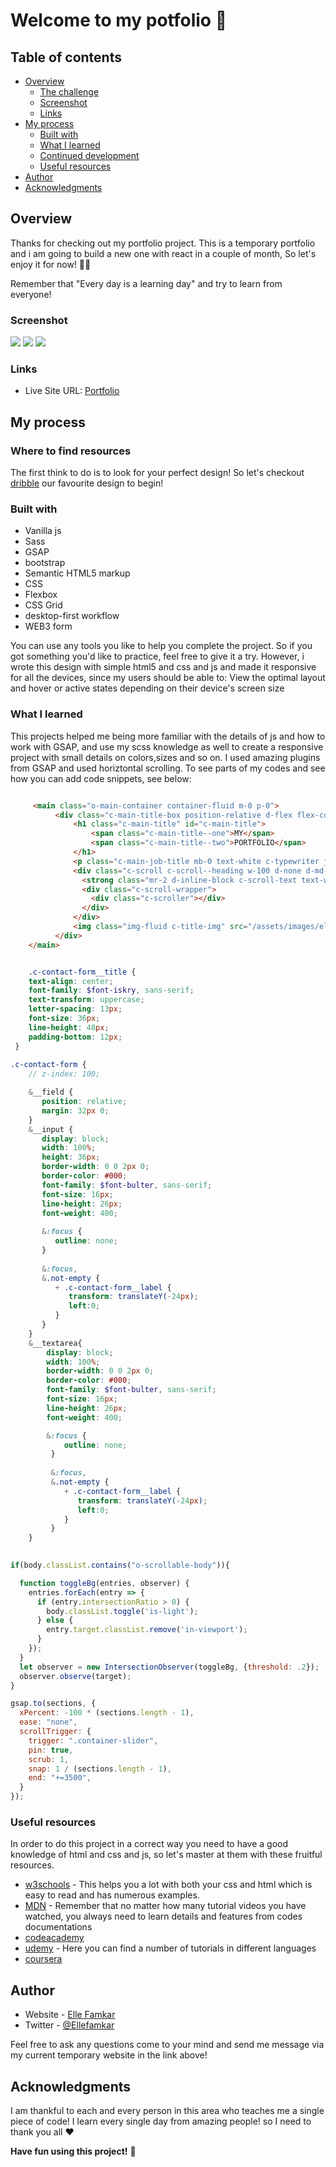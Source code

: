 # Welcome to my potfolio 👋

## Table of contents

- [Overview](#overview)
  - [The challenge](#the-challenge)
  - [Screenshot](#screenshot)
  - [Links](#links)
- [My process](#my-process)
  - [Built with](#built-with)
  - [What I learned](#what-i-learned)
  - [Continued development](#continued-development)
  - [Useful resources](#useful-resources)
- [Author](#author)
- [Acknowledgments](#acknowledgments)

## Overview

Thanks for checking out my portfolio project. This is a temporary portfolio and i am going to build a new one with react in a couple of month, So let's enjoy it for now! 🙋‍♀️ 

Remember that "Every day is a learning day" and try to learn from everyone! 

 ### Screenshot 

![](./assets/images/home-screenshot.png)
![](./assets/images/portfolio-screenshot.png)
![](./assets/images/contact-screenshot.png)

### Links

- Live Site URL: [Portfolio](https://bespoke-marigold-f2f8e3.netlify.app/)

## My process

### Where to find resources

The first think to do is to look for your perfect design! So let's checkout [dribble](https://dribbble.com/) our favourite design to begin!

### Built with

- Vanilla js
- Sass
- GSAP
- bootstrap
- Semantic HTML5 markup
- CSS
- Flexbox
- CSS Grid
- desktop-first workflow
- WEB3 form

You can use any tools you like to help you complete the project. So if you got something you'd like to practice, feel free to give it a try. However, i wrote this design with simple html5 and css and js and made it responsive for all the devices, since my users should be able to: View the optimal layout and hover or active states depending on their device's screen size

### What I learned

This projects helped me being more familiar with the details of js and how to work with GSAP, and use my scss knowledge as well to create a responsive project with small details on colors,sizes and so on. I used amazing plugins from GSAP and used horiztontal scrolling.
To see parts of my codes and see how you can add code snippets, see below:



```html

     <main class="o-main-container container-fluid m-0 p-0">
          <div class="c-main-title-box position-relative d-flex flex-column align-items-center">
              <h1 class="c-main-title" id="c-main-title">
                  <span class="c-main-title--one">MY</span>
                  <span class="c-main-title--two">PORTFOLIO</span>
              </h1>
              <p class="c-main-job-title mb-0 text-white c-typewriter js-typewriter">My art as a developer!</p>
              <div class="c-scroll c-scroll--heading w-100 d-none d-md-flex align-items-center justify-content-center position-relative">
                <strong class="mr-2 d-inline-block c-scroll-text text-white">Keep scrolling</strong>
                <div class="c-scroll-wrapper">
                  <div class="c-scroller"></div>
                </div>
              </div>
              <img class="img-fluid c-title-img" src="/assets/images/ellefamkar.jpg" alt="Elle Famkar">
          </div>
    </main>

```


```scss

    .c-contact-form__title {
    text-align: center;
    font-family: $font-iskry, sans-serif;
    text-transform: uppercase;
    letter-spacing: 13px;
    font-size: 36px;
    line-height: 48px;
    padding-bottom: 12px;
 }
 
.c-contact-form {
    // z-index: 100;

    &__field {
       position: relative;
       margin: 32px 0;
    }
    &__input {
       display: block;
       width: 100%;
       height: 36px;
       border-width: 0 0 2px 0;
       border-color: #000;
       font-family: $font-bulter, sans-serif;
       font-size: 16px;
       line-height: 26px;
       font-weight: 400;
       
       &:focus {
          outline: none;
       }
       
       &:focus,
       &.not-empty {
          + .c-contact-form__label {
             transform: translateY(-24px);
             left:0;
          }
       }
    }
    &__textarea{
        display: block;
        width: 100%;
        border-width: 0 0 2px 0;
        border-color: #000;
        font-family: $font-bulter, sans-serif;
        font-size: 16px;
        line-height: 26px;
        font-weight: 400;

        &:focus {
            outline: none;
         }
         
         &:focus,
         &.not-empty {
            + .c-contact-form__label {
               transform: translateY(-24px);
               left:0;
            }
         }
    }
```

``` js
  
if(body.classList.contains("o-scrollable-body")){

  function toggleBg(entries, observer) {
    entries.forEach(entry => {
      if (entry.intersectionRatio > 0) {
        body.classList.toggle('is-light');
      } else {
        entry.target.classList.remove('in-viewport');
      }
    });
  }
  let observer = new IntersectionObserver(toggleBg, {threshold: .2});
  observer.observe(target);
}

gsap.to(sections, {
  xPercent: -100 * (sections.length - 1),
  ease: "none",
  scrollTrigger: {
    trigger: ".container-slider",
    pin: true,
    scrub: 1,
    snap: 1 / (sections.length - 1),
    end: "+=3500",
  }
});

```


### Useful resources

In order to do this project in a correct way you need to have a good knowledge of html and css and js, so let's master at them with these fruitful resources.

- [w3schools](https://www.w3schools.com/) - This helps you a lot with both your css and html which is easy to read and has numerous examples.
- [MDN](https://developer.mozilla.org/en-US/) - Remember that no matter how many tutorial videos you have watched, you always need to learn details and features from codes documentations
- [codeacademy](https://www.codecademy.com/)
- [udemy](https://www.udemy.com/) - Here you can find a number of tutorials in different languages
- [coursera](https://www.coursera.org/)

## Author

- Website - [Elle Famkar](https://bespoke-marigold-f2f8e3.netlify.app/)
- Twitter - [@Ellefamkar](https://www.twitter.com/ellefamkar)

Feel free to ask any questions come to your mind  and send me message via my current temporary website in the link above!

## Acknowledgments

I am thankful to each and every person in this area who teaches me a single piece of code! I learn every single day from amazing people! so I need to thank you all ❤

**Have fun using this project!** 🚀
